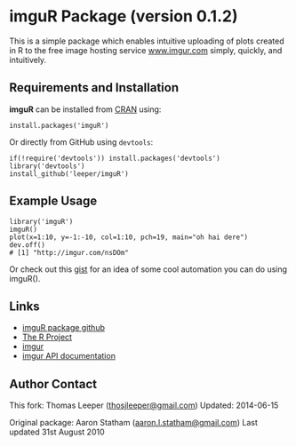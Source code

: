 # imguR Package (version 0.1.2) #

This is a simple package which enables intuitive uploading of plots created in R to the free image hosting service
www.imgur.com simply, quickly, and intuitively.

## Requirements and Installation ##

**imguR** can be installed from [CRAN](http://cran.r-project.org/web/packages/imguR/index.html) using:

```
install.packages('imguR')
```

Or directly from GitHub using `devtools`:

```
if(!require('devtools')) install.packages('devtools')
library('devtools')
install_github('leeper/imguR')
```

## Example Usage ##

```
library('imguR')
imguR()
plot(x=1:10, y=-1:-10, col=1:10, pch=19, main="oh hai dere")
dev.off()
# [1] "http://imgur.com/nsDOm"
```

Or check out this [gist](http://gist.github.com/557049) for an idea of some cool automation you can do using imguR().

## Links ##

* [imguR package github](http://github.com/astatham/imgur-R-Package)
* [The R Project](http://www.r-project.org/)
* [imgur](http://www.imgur.com)
* [imgur API documentation](http://api.imgur.com)


## Author Contact ##

This fork:
Thomas Leeper (thosjleeper@gmail.com)
Updated: 2014-06-15

Original package:
Aaron Statham (aaron.l.statham@gmail.com)
Last updated 31st August 2010
